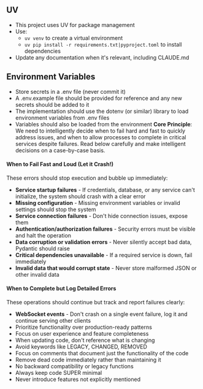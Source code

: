 ## UV

- This project uses UV for package management
- Use:
  - `uv venv` to create a virtual environment
  - `uv pip install -r requirements.txt|pyproject.toml` to install dependencies
- Update any documentation when it's relevant, including CLAUDE.md
## Environment Variables
- Store secrets in a .env file (never commit it)
- A .env.example file should be provided for reference and any new secrets should be added to it
- The implementation should use the dotenv (or similar) library to load environment variables from .env files
- Variables should also be loaded from the environment
**Core Principle**: We need to intelligently decide when to fail hard and fast to quickly address issues, and when to allow processes to complete in critical services despite failures. Read below carefully and make intelligent decisions on a case-by-case basis.
#### When to Fail Fast and Loud (Let it Crash!)

These errors should stop execution and bubble up immediately:

- **Service startup failures** - If credentials, database, or any service can't initialize, the system should crash with a clear error
- **Missing configuration** - Missing environment variables or invalid settings should stop the system
- **Service connection failures** - Don't hide connection issues, expose them
- **Authentication/authorization failures** - Security errors must be visible and halt the operation
- **Data corruption or validation errors** - Never silently accept bad data, Pydantic should raise
- **Critical dependencies unavailable** - If a required service is down, fail immediately
- **Invalid data that would corrupt state** - Never store malformed JSON or other invalid data
#### When to Complete but Log Detailed Errors

These operations should continue but track and report failures clearly:

- **WebSocket events** - Don't crash on a single event failure, log it and continue serving other clients
- Prioritize functionality over production-ready patterns
- Focus on user experience and feature completeness
- When updating code, don't reference what is changing
- Avoid keywords like LEGACY, CHANGED, REMOVED
- Focus on comments that document just the functionality of the code
- Remove dead code immediately rather than maintaining it
- No backward compatibility or legacy functions
- Always keep code SUPER minimal
- Never introduce features not explicitly mentioned
